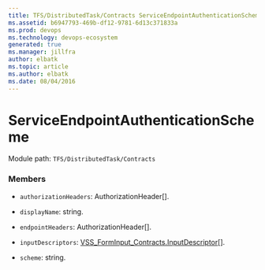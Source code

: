 ```yaml
---
title: TFS/DistributedTask/Contracts ServiceEndpointAuthenticationScheme API | Extensions for Azure DevOps Services
ms.assetid: b6947793-469b-df12-9781-6d13c371833a
ms.prod: devops
ms.technology: devops-ecosystem
generated: true
ms.manager: jillfra
author: elbatk
ms.topic: article
ms.author: elbatk
ms.date: 08/04/2016
---
```


# ServiceEndpointAuthenticationScheme

Module path: `TFS/DistributedTask/Contracts`


### Members

* `authorizationHeaders`: AuthorizationHeader[]. 

* `displayName`: string. 

* `endpointHeaders`: AuthorizationHeader[]. 

* `inputDescriptors`: [VSS_FormInput_Contracts.InputDescriptor](../../../VSS/Common/Contracts/FormInput/InputDescriptor.md)[]. 

* `scheme`: string. 

